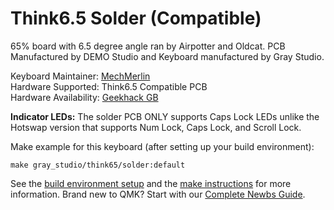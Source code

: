 # Think6.5 Solder (Compatible)

65% board with 6.5 degree angle ran by Airpotter and Oldcat. PCB Manufactured by DEMO Studio and Keyboard manufactured by Gray Studio. 

Keyboard Maintainer: [MechMerlin](https://github.com/mechmerlin)  
Hardware Supported: Think6.5 Compatible PCB  
Hardware Availability: [Geekhack GB](https://geekhack.org/index.php?topic=100166.0)

**Indicator LEDs:** The solder PCB ONLY supports Caps Lock LEDs unlike the Hotswap version that supports Num Lock, Caps Lock, and Scroll Lock.  

Make example for this keyboard (after setting up your build environment):

    make gray_studio/think65/solder:default

See the [build environment setup](https://docs.qmk.fm/#/getting_started_build_tools) and the [make instructions](https://docs.qmk.fm/#/getting_started_make_guide) for more information. Brand new to QMK? Start with our [Complete Newbs Guide](https://docs.qmk.fm/#/newbs).
